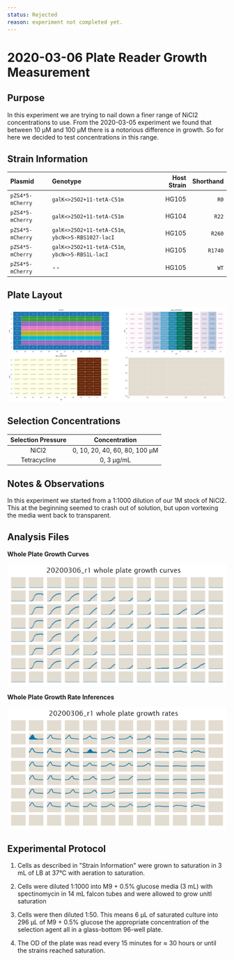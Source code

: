 ```yaml
---
status: Rejected
reason: experiment not completed yet.
---
```


# 2020-03-06 Plate Reader Growth Measurement

## Purpose
In this experiment we are trying to nail down a finer range of NiCl2 concentrations
to use. From the 2020-03-05 experiment we found that between 10 µM and 100 µM there
is a notorious difference in growth. So for here we decided to test concentrations
in this range.


## Strain Information

| Plasmid | Genotype | Host Strain | Shorthand |
| :------ | :------- | ----------: | --------: |
| `pZS4*5-mCherry`| `galK<>25O2+11-tetA-C51m` |  HG105 |`R0` |
| `pZS4*5-mCherry`| `galK<>25O2+11-tetA-C51m` |  HG104 |`R22` |
| `pZS4*5-mCherry`| `galK<>25O2+11-tetA-C51m`, `ybcN<>5-RBS1027-lacI` |  HG105 |`R260` |
| `pZS4*5-mCherry`| `galK<>25O2+11-tetA-C51m`, `ybcN<>5-RBS1L-lacI` |  HG105 |`R1740` |
| `pZS4*5-mCherry`| -- |  HG105 |`WT` |

## Plate Layout

![plate layout](output/plate_layout.png)

## Selection Concentrations
| Selection Pressure | Concentration |
| :--: | :--: |
|NiCl2 | 0, 10, 20, 40, 60, 80, 100 µM |
|Tetracycline | 0, 3 µg/mL |

## Notes & Observations
In this experiment we started from a 1:1000 dilution of our 1M stock of NiCl2. This at
the beginning seemed to crash out of solution, but upon vortexing the media went back
to transparent.

## Analysis Files

**Whole Plate Growth Curves**

![plate layout](output/growth_plate_summary.png)

**Whole Plate Growth Rate Inferences**

![plate layout](output/growth_rate_summary.png)

## Experimental Protocol

1. Cells as described in "Strain Information" were grown to saturation in 3 mL
of LB at 37°C with aeration to saturation. 

2. Cells were diluted 1:1000 into M9 + 0.5% glucose media (3 mL) with
   spectinomycin in 14 mL falcon tubes and were allowed to grow unitl saturation

3. Cells were then diluted 1:50. This means 6 µL of saturated culture into 296 µL
    of M9 + 0.5% glucose the appropriate concentration of the
    selection agent all in a glass-bottom 96-well plate. 

4. The OD of the plate was read every 15 minutes for ≈ 30 hours or until the
   strains reached saturation.
